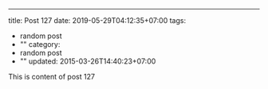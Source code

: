 ---
title: Post 127
date: 2019-05-29T04:12:35+07:00
tags:
  - random post
  - ""
category:
  - random post
  - ""
updated: 2015-03-26T14:40:23+07:00

This is content of post 127